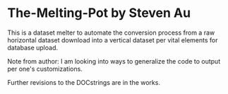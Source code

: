 # The-Melting-Pot by Steven Au

This is a dataset melter to automate the conversion process from a raw horizontal dataset download into a vertical dataset per vital elements for database upload.

Note from author:
I am looking into ways to generalize the code to output per one's customizations.

Further revisions to the DOCstrings are in the works.
